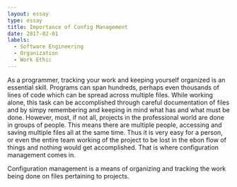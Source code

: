 ```yaml
---
layout: essay
type: essay
title: Importance of Config Management
date: 2017-02-01
labels:
  - Software Engineering 
  - Organization
  - Work Ethic
---
```


As a programmer, tracking your work and keeping yourself organized is an essential skill. Programs can span hundreds, perhaps even thousands of lines of code which can be spread across multiple files. While working alone, this task can be accomplished through careful documentation of files and by simpy remembering and keeping in mind what has and what must be done. However, most, if not all, projects in the professional world are done in groups of people. This means there are multiple people, accessing and saving multiple files all at the same time. Thus it is very easy for a person, or even the entire team working of the project to be lost in the ebon flow of things and nothing would get accomplished. That is where configuration management comes in. 

Configuration management is a means of organizing and tracking the work being done on files pertaining to projects. 